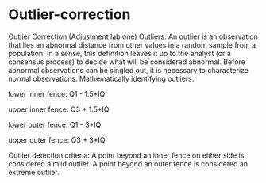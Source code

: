 # Outlier-correction
Outlier Correction (Adjustment lab one)
Outliers: 
An outlier is an observation that lies an abnormal distance from other values in a random sample from a population. In a sense, this definition leaves it up to the analyst (or a consensus process) to decide what will be considered abnormal. Before abnormal observations can be singled out, it is necessary to characterize normal observations.
Mathematically identifying outliers:

lower inner fence: Q1 - 1.5*IQ

upper inner fence: Q3 + 1.5*IQ

lower outer fence: Q1 - 3*IQ

upper outer fence: Q3 + 3*IQ

Outlier detection criteria: A point beyond an inner fence on either side is considered a mild outlier. A point beyond an outer fence is considered an extreme outlier.
